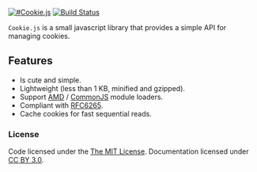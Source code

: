 [![#Cookie.js](https://farm8.staticflickr.com/7362/9029606792_1e76c00d56_o.png "Is a simple library for manipulating cookies.")](http://evertton.github.com/cookiejs/)
[![Build Status](https://travis-ci.org/evertton/cookiejs.png)](https://travis-ci.org/evertton/cookiejs)

`Cookie.js` is a small javascript library that provides a simple API for managing cookies.

## Features

 - Is cute and simple.
 - Lightweight (less than 1 KB, minified and gzipped).
 - Support [AMD](https://github.com/amdjs/amdjs-api/wiki/AMD) / [CommonJS](http://commonjs.org) module loaders.
 - Compliant with [RFC6265](http://www.rfc-base.org/txt/rfc-6265.txt).
 - Cache cookies for fast sequential reads.

### License

Code licensed under the [The MIT License](http://evertton.mit-license.org).
Documentation licensed under [CC BY 3.0](http://creativecommons.org/licenses/by/3.0/).
